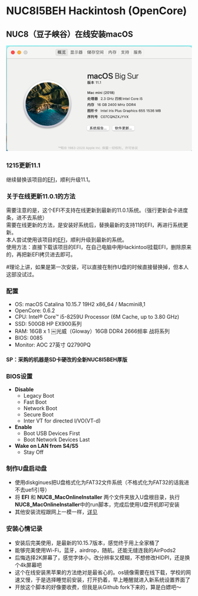 # NUC8I5BEH Hackintosh (OpenCore)
## NUC8（豆子峡谷）在线安装macOS

![Hackintosh](macos11.png)

### 1215更新11.1
继续替换该项目的[EFI](https://github.com/csrutil/NUC8I5BEH)，顺利升级11.1。

### 关于在线更新11.0.1的方法
需要注意的是，这个EFI不支持在线更新到最新的11.0.1系统。（强行更新会卡进度条，进不去系统）  
需要在线更新的方法，是安装好系统后，替换最新的支持11的EFI，再进行系统更新。  
本人尝试使用该项目的[EFI](https://github.com/csrutil/NUC8I5BEH)，顺利升级到最新的系统。  
使用方法：直接下载该项目的EFI，在自己电脑中用Hackintool挂载EFI，删除原来的，再把新EFI拷贝进去即可。  

#理论上讲，如果是第一次安装，可以直接在制作U盘的时候直接替换掉，但本人这部没试过。


### 配置
+ OS: macOS Catalina 10.15.7 19H2 x86_64 / Macmini8,1
+ OpenCore: 0.6.2
+ CPU: Intel® Core™ i5-8259U Processor (6M Cache, up to 3.80 GHz)
+ SSD: 500GB HP EX900系列
+ RAM: 16GB x 1 ￼光威（Gloway）16GB DDR4 2666频率 战将系列
+ BIOS: 0085
+ Monitor: AOC 27英寸 Q2790PQ

#### SP：采购的机器是SD卡硬改的全新NUC8I5BEH厚版

### BIOS设置
+ __Disable__
	- Legacy Boot
	- Fast Boot
	- Network Boot
	- Secure Boot
	- Inter VT for directed I/VO(VT-d)
+ __Enable__
	- Boot USB Devices First
	- Boot Network Devices Last
+ __Wake on LAN from S4/S5__
	- Stay Off


### 制作U盘启动盘
+ 使用diskginues把U盘格式化为FAT32文件系统（不格式化为FAT32的话我进不去uefi引导）
+ 将 **EFI** 和 **NUC8_MacOnlineInstaller** 两个文件夹放入U盘根目录，执行**NUC8_MacOnlineInstaller**中的run脚本，完成后使用U盘开机即可安装
+ 其他安装流程跟网上一模一样，[详见](https://www.jianshu.com/p/78510cfa4a64)


### 安装心情记录
+ 安装后完美使用，是最新的10.15.7版本，感觉终于用上全家桶了
+ 能够完美使用Wi-Fi，蓝牙，airdrop，随航。还能无缝连我的AirPods2
+ 后悔选择2K屏幕了，感觉字体小，改分辨率又模糊，不想修改HIDPI，还是换个4k屏幕吧
+ 这个在线安装黑苹果的方法绝对是最省心的。os镜像需要在线下载，学校的网速又慢，于是选择睡觉前安装，打开扔着，早上睡醒就进入新系统设置界面了
+ 开放这个脚本的好像要收费，但我是从Github fork下来的，算是白嫖吧～
